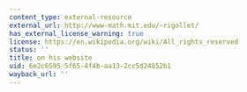 ```yaml
---
content_type: external-resource
external_url: http://www-math.mit.edu/~rigollet/
has_external_license_warning: true
license: https://en.wikipedia.org/wiki/All_rights_reserved
status: ''
title: on his website
uid: 6e2c6595-5f65-4f4b-aa13-2cc5d24852b1
wayback_url: ''
---
```

